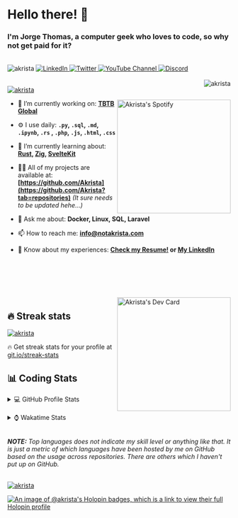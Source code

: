 # Hello there! 👋

### I'm Jorge Thomas, a computer geek who loves to code, so why not get paid for it?

</br>

<div align="left">
<img src="https://komarev.com/ghpvc/?username=akrista&label=Profile%20views&color=0e75b6&style=flat" alt="akrista" />
  <a href="https://www.linkedin.com/in/akrista/">
    <img
      src="https://img.shields.io/static/v1?logo=linkedin&style=flat&color=0072b1&label=LinkedIn&message=%E2%9B%B3"
      alt="LinkedIn"
    />
  </a>
  <a href="https://twitter.com/akristax">
    <img
      src="https://img.shields.io/badge/follow-%40akristax-1DA1F2?logo=twitter&style=flat&label=Twitter&color=0072b1&logoColor=ffffff"
      alt="Twitter"
    />
  </a>
    <a href="https://www.youtube.com/channel/UCXJa_ZGSEtalwFNbsupmjtg">
<img alt="YouTube Channel" src="https://img.shields.io/youtube/channel/subscribers/UCXJa_ZGSEtalwFNbsupmjtg?style=flat&color=0072b1&logoColor=ffffff&logo=youtube&label=Youtube">
  </a>
      <a href="https://discordapp.com/users/Akrista#1410">
<img alt="Discord" src="https://img.shields.io/discord/354241190947717120?style=flat&color=0072b1&logoColor=ffffff&logo=discord&label=Discord">
  </a>
<!--   <a href="https://www.threads.net/@notakrista"> -->
<!--     <img src="https://thread-count.vercel.app/thread-count/notakrista" alt="Akrista's Threads Account"> -->
<!-- </a> -->
  </br>
  </br>
  <a href="https://discordapp.com/users/Akrista#1410">
  <img align="right" src="https://lanyard.cnrad.dev/api/130525871277735937" alt="akrista" />
  </a>

  <p align="left">
  <a href="https://github.com/ryo-ma/github-profile-trophy">
  <img src="https://github-profile-trophy.vercel.app/?username=akrista&theme=gruvbox&no-bg=true&row=2&column=3&no-frame=true" alt="akrista" />
  </a>
  </p>

  <a href="https://spotify-github-profile.vercel.app/api/view?uid=21ca7hmfvx4lpeb37y7fs2vpq&redirect=true" target="_blank">
<img
      width="256"
      align="right"
      src="https://spotify-github-profile.vercel.app/api/view?uid=21ca7hmfvx4lpeb37y7fs2vpq&cover_image=true&theme=default&show_offline=false&bar_color=53b14f&bar_color_cover=false"
      alt="Akrista's Spotify"
    />
</a>

- 🔭 I’m currently working on: **[TBTB Global](https://tbtb.global/)**

- ⚙️ I use daily: **`.py`, `.sql`, `.md`, `.ipynb`, `.rs` , `.php`, `.js`, `.html`, `.css`**

- 🌱 I’m currently learning about: **[Rust](https://github.com/rust-lang/rust), [Zig](https://github.com/ziglang/zig), [SvelteKit](https://kit.svelte.dev/)**

- 👨‍💻 All of my projects are available at: **[https://github.com/Akrista](https://github.com/Akrista?tab=repositories)** _(It sure needs to be updated hehe...)_

- 💬 Ask me about: **Docker, Linux, SQL, Laravel**

- 📫 How to reach me: **info@notakrista.com**

- 📄 Know about my experiences: **[Check my Resume!](https://drive.google.com/file/d/1bDduXngJVVVsnUU1-Z36JSxIotYRIbOf/view?usp=drive_link) or [My LinkedIn](https://linkedin.com/in/akrista/)**

</br>
</br>
</br>
</br>
</br>

  <a href="https://app.daily.dev/akrista" target="_blank">
    <img
      width="256"
      align="right"
      src="https://api.daily.dev/devcards/2287075d79584a318146e601cf17d7b9.png?r=4rw"
      alt="Akrista's Dev Card"
    />
  </a>

## 🔥 Streak stats

<a href="https://github.com/DenverCoder1/github-readme-streak-stats">
<img src="https://github-readme-streak-stats.herokuapp.com/?user=akrista&theme=gruvbox" alt="akrista" />
</a>

<p>🔥 Get streak stats for your profile at <a href="https://git.io/streak-stats">git.io/streak-stats</a></p>

## 📊 Coding Stats

<details>
<summary>💻 GitHub Profile Stats</summary>

</br>

<a href="https://github.com/anuraghazra/github-readme-stats">
<img src="https://github-readme-stats.vercel.app/api?username=akrista&show_icons=true&locale=en&theme=gruvbox" alt="Akrista's Github Stats" />
</a>

<a href="https://github.com/anuraghazra/github-readme-stats">
<img src="https://github-readme-stats.vercel.app/api/top-langs/?username=akrista&show_icons=true&locale=en&theme=gruvbox&layout=compact" alt="Most Used Languages" />
</a>

</details>

</br>

<details>
<summary>⌚ Wakatime Stats</summary>

</br>

<a href="https://github.com/anuraghazra/github-readme-stats">
<img src="https://github-readme-stats.vercel.app/api/wakatime?username=akrista&show_icons=true&locale=en&layout=compact&theme=gruvbox" alt="akrista" />
</a>

</br>

<!--START_SECTION:waka-->
![Code Time](http://img.shields.io/badge/Code%20Time-5%2C185%20hrs%203%20mins-blue)

![Lines of code](https://img.shields.io/badge/From%20Hello%20World%20I%27ve%20Written-22.9%20million%20lines%20of%20code-blue)

**🐱 My GitHub Data** 

> 📦 362.4 kB Used in GitHub's Storage 
 > 
> 🏆 131 Contributions in the Year 2024
 > 
> 💼 Opted to Hire
 > 
> 📜 90 Public Repositories 
 > 
> 🔑 31 Private Repositories 
 > 
**I'm an Early 🐤** 

```text
🌞 Morning                710 commits         ██████░░░░░░░░░░░░░░░░░░░   24.64 % 
🌆 Daytime                936 commits         ████████░░░░░░░░░░░░░░░░░   32.48 % 
🌃 Evening                1178 commits        ██████████░░░░░░░░░░░░░░░   40.87 % 
🌙 Night                  58 commits          █░░░░░░░░░░░░░░░░░░░░░░░░   02.01 % 
```
📅 **I'm Most Productive on Monday** 

```text
Monday                   797 commits         ███████░░░░░░░░░░░░░░░░░░   27.65 % 
Tuesday                  416 commits         ████░░░░░░░░░░░░░░░░░░░░░   14.43 % 
Wednesday                339 commits         ███░░░░░░░░░░░░░░░░░░░░░░   11.76 % 
Thursday                 309 commits         ███░░░░░░░░░░░░░░░░░░░░░░   10.72 % 
Friday                   227 commits         ██░░░░░░░░░░░░░░░░░░░░░░░   07.88 % 
Saturday                 334 commits         ███░░░░░░░░░░░░░░░░░░░░░░   11.59 % 
Sunday                   460 commits         ████░░░░░░░░░░░░░░░░░░░░░   15.96 % 
```


📊 **This Week I Spent My Time On** 

```text
🕑︎ Time Zone: America/Caracas

💬 Programming Languages: 
Python                   11 hrs 55 mins      ██████░░░░░░░░░░░░░░░░░░░   22.32 % 
Other                    11 hrs 26 mins      █████░░░░░░░░░░░░░░░░░░░░   21.43 % 
C#                       8 hrs 34 mins       ████░░░░░░░░░░░░░░░░░░░░░   16.06 % 
SQL                      7 hrs 37 mins       ████░░░░░░░░░░░░░░░░░░░░░   14.27 % 
PowerShell               4 hrs 21 mins       ██░░░░░░░░░░░░░░░░░░░░░░░   08.16 % 

🔥 Editors: 
VS Code                  37 hrs 5 mins       █████████████████░░░░░░░░   69.43 % 
Visual Studio            10 hrs 35 mins      █████░░░░░░░░░░░░░░░░░░░░   19.84 % 
Neovim                   3 hrs 21 mins       ██░░░░░░░░░░░░░░░░░░░░░░░   06.28 % 
Ssms                     2 hrs 22 mins       █░░░░░░░░░░░░░░░░░░░░░░░░   04.45 % 

💻 Operating System: 
Linux                    40 hrs 26 mins      ███████████████████░░░░░░   75.71 % 
Windows                  12 hrs 58 mins      ██████░░░░░░░░░░░░░░░░░░░   24.29 % 
```

**I Mostly Code in JavaScript** 

```text
PHP                      6 repos             ██░░░░░░░░░░░░░░░░░░░░░░░   09.84 % 
HTML                     5 repos             ██░░░░░░░░░░░░░░░░░░░░░░░   08.20 % 
Shell                    3 repos             █░░░░░░░░░░░░░░░░░░░░░░░░   04.92 % 
C#                       1 repo              ░░░░░░░░░░░░░░░░░░░░░░░░░   01.64 % 
EJS                      1 repo              ░░░░░░░░░░░░░░░░░░░░░░░░░   01.64 % 
```




 Last Updated on 21/05/2024 00:23:53 UTC
<!--END_SECTION:waka-->

**These Readme stats are generated using github action [awesome-readme-stats](https://github.com/anmol098/waka-readme-stats)**

</details>

</br>

_**NOTE:** Top languages does not indicate my skill level or anything like that. It is just a metric of which languages have been hosted by me on GitHub based on the usage across repositories. There are others which I haven't put up on GitHub._

</br>

<a href="https://github.com/ashutosh00710/github-readme-activity-graph">
<img src="https://github-readme-activity-graph.vercel.app/graph?username=Akrista&theme=gruvbox" alt="akrista" />
</a>

</br>

[![An image of @akrista's Holopin badges, which is a link to view their full Holopin profile](https://holopin.me/akrista)](https://holopin.io/@akrista)
